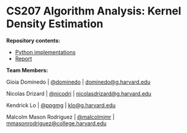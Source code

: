 # CS207 Algorithm Analysis: Kernel Density Estimation

**Repository contents:**

- [Python implementations](code/KDE_python.ipynb)
- [Report](write-up/cs207-algo-paper.pdf)

**Team Members:**

Gioia Dominedo  |  [@dominedo](https://github.com/dominedo)  |  dominedo@g.harvard.edu

Nicolas Drizard  |  [@nicodri](https://github.com/nicodri)  |  nicolasdrizard@g.harvard.edu

Kendrick Lo  |  [@ppgmg](https://github.com/ppgmg)  |  klo@g.harvard.edu

Malcolm Mason Rodriguez  |  [@malcolmjmr](https://github.com/malcolmjmr)  |  mmasonrodriguez@college.harvard.edu

